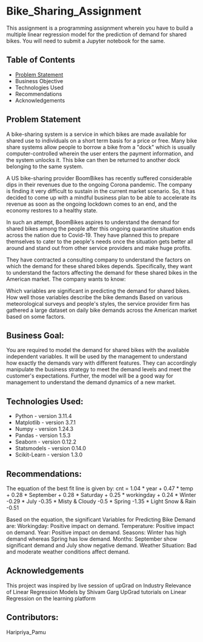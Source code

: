 # Bike_Sharing_Assignment
This assignment is a programming assignment wherein you have to build a multiple linear regression model for the prediction of demand for shared bikes. You will need to submit a Jupyter notebook for the same.

## Table of Contents
* [Problem Statement](#problem-statement)
* Business Objective
* Technologies Used
* Recommendations
* Acknowledgements

## Problem Statement
A bike-sharing system is a service in which bikes are made available for shared use to individuals on a short term basis for a price or free. Many bike share systems allow people to borrow a bike from a "dock" which is usually computer-controlled wherein the user enters the payment information, and the system unlocks it. This bike can then be returned to another dock belonging to the same system.

A US bike-sharing provider BoomBikes has recently suffered considerable dips in their revenues due to the ongoing Corona pandemic. The company is finding it very difficult to sustain in the current market scenario. So, it has decided to come up with a mindful business plan to be able to accelerate its revenue as soon as the ongoing lockdown comes to an end, and the economy restores to a healthy state.

In such an attempt, BoomBikes aspires to understand the demand for shared bikes among the people after this ongoing quarantine situation ends across the nation due to Covid-19. They have planned this to prepare themselves to cater to the people's needs once the situation gets better all around and stand out from other service providers and make huge profits.

They have contracted a consulting company to understand the factors on which the demand for these shared bikes depends. Specifically, they want to understand the factors affecting the demand for these shared bikes in the American market. The company wants to know:

Which variables are significant in predicting the demand for shared bikes.
How well those variables describe the bike demands
Based on various meteorological surveys and people's styles, the service provider firm has gathered a large dataset on daily bike demands across the American market based on some factors.

## Business Goal:

You are required to model the demand for shared bikes with the available independent variables. It will be used by the management to understand how exactly the demands vary with different features. They can accordingly manipulate the business strategy to meet the demand levels and meet the customer's expectations. Further, the model will be a good way for management to understand the demand dynamics of a new market.

## Technologies Used:
* Python - version 3.11.4
* Matplotlib - version 3.7.1
* Numpy - version 1.24.3
* Pandas - version 1.5.3
* Seaborn - version 0.12.2
* Statsmodels - version 0.14.0
* Scikit-Learn - version 1.3.0

## Recommendations:

The equation of the best fit line is given by:
cnt = 1.04 * year + 0.47 * temp + 0.28 * September + 0.28 * Saturday + 0.25 * workingday + 0.24 * Winter -0.29 * July -0.35 * Misty & Cloudy -0.5 * Spring -1.35 * Light Snow & Rain -0.51

Based on the equation, the significant Variables for Predicting Bike Demand are:
Workingday: Positive impact on demand.
Temperature: Positive impact on demand.
Year: Positive impact on demand.
Seasons: Winter has high demand whereas Spring has low demand.
Months: September show significant demand and July show negative demand.
Weather Situation: Bad and moderate weather conditions affect demand.

## Acknowledgements
This project was inspired by live session of upGrad on Industry Relevance of Linear Regression Models by Shivam Garg
UpGrad tutorials on Linear Regression on the learning platform

## Contributors:
Haripriya_Pamu




